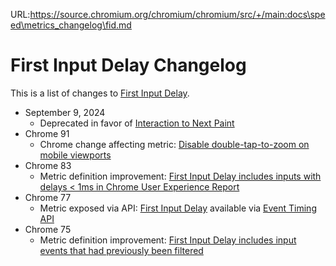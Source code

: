 URL:https://source.chromium.org/chromium/chromium/src/+/main:docs\speed\metrics_changelog\fid.md
# First Input Delay Changelog

This is a list of changes to [First Input Delay](https://web.dev/fid).

* September 9, 2024
  * Deprecated in favor of [Interaction to Next Paint](https://web.dev/articles/inp)
* Chrome 91
  * Chrome change affecting metric: [Disable double-tap-to-zoom on mobile viewports](2021_05_fid.md)
* Chrome 83
  * Metric definition improvement: [First Input Delay includes inputs with delays &lt; 1ms in Chrome User Experience Report](2020_05_fid.md)
* Chrome 77
  * Metric exposed via API: [First Input Delay](https://web.dev/fid/) available via [Event Timing API](https://github.com/tdresser/event-timing#first-input-timing)
* Chrome 75
  * Metric definition improvement: [First Input Delay includes input events that had previously been filtered](2019_07_fid.md)
